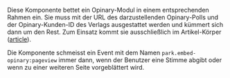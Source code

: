 Diese Komponente bettet ein Opinary-Modul in einem entsprechenden Rahmen ein. Sie muss mit der URL des darzustellenden Opinary-Polls und der Opinary-Kunden-ID des Verlags ausgestattet werden und kümmert sich dann um den Rest. Zum Einsatz kommt sie ausschließlich im Artikel-Körper ([article](#article)).

Die Komponente schmeisst ein Event mit dem Namen `park.embed-opinary:pageview` immer dann, wenn der Benutzer eine Stimme abgibt oder wenn zu einer weiteren Seite vorgeblättert wird. 